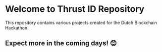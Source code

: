 # Welcome to Thrust ID Repository

This repository contains various projects created for the Dutch Blockchain Hackathon.

## Expect more in the coming days! 😊

